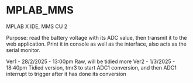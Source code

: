 # MPLAB_MMS

MPLAB X IDE, MMS CU 2

Purpose: read the battery voltage with its ADC value, then transmit it to the web application. Print it in console as well as the interface, also acts as the serial monitor. 

Ver1 - 28/2/2025 - 13:00pm
Raw, will be tidied more 
Ver2 - 1/3/2025 - 18:40pm 
Tidied version, tmr3 to start ADC1 conversion, and then ADC1 interrupt to trigger after it has done its conversion
